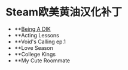 # Steam欧美黄油汉化补丁
- **[Being A DIK](https://github.com/Vetoyi/Being-A-DIK)
- **Acting Lessons
- **Void's Calling ep.1
- **Love Season
- **College Kings
- **My Cute Roommate
